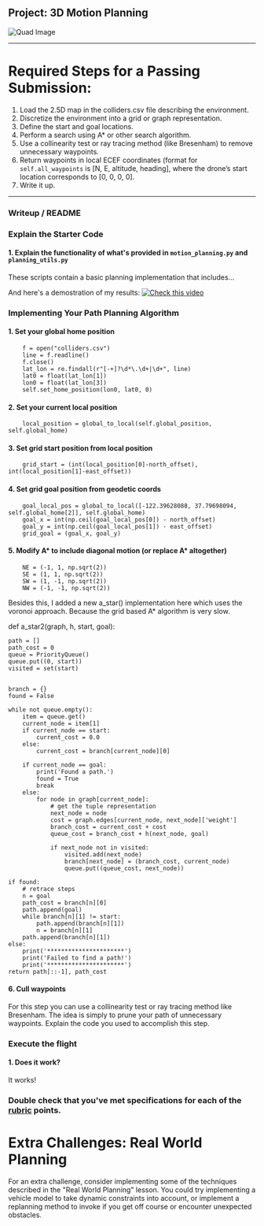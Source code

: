 ## Project: 3D Motion Planning
![Quad Image](./misc/enroute.png)

---


# Required Steps for a Passing Submission:
1. Load the 2.5D map in the colliders.csv file describing the environment.
2. Discretize the environment into a grid or graph representation.
3. Define the start and goal locations.
4. Perform a search using A* or other search algorithm.
5. Use a collinearity test or ray tracing method (like Bresenham) to remove unnecessary waypoints.
6. Return waypoints in local ECEF coordinates (format for `self.all_waypoints` is [N, E, altitude, heading], where the drone’s start location corresponds to [0, 0, 0, 0].
7. Write it up.

---
### Writeup / README


### Explain the Starter Code

#### 1. Explain the functionality of what's provided in `motion_planning.py` and `planning_utils.py`
These scripts contain a basic planning implementation that includes...

And here's a demostration of my results:
[![Check this video](http://img.youtube.com/vi/v=nLBZ6U3HlFw/0.jpg)](https://www.youtube.com/watch?v=nLBZ6U3HlFw)


### Implementing Your Path Planning Algorithm

#### 1. Set your global home position
        f = open("colliders.csv")
        line = f.readline()
        f.close()
        lat_lon = re.findall(r"[-+]?\d*\.\d+|\d+", line)
        lat0 = float(lat_lon[1])
        lon0 = float(lat_lon[3])
        self.set_home_position(lon0, lat0, 0)
        
#### 2. Set your current local position
        local_position = global_to_local(self.global_position, self.global_home)

#### 3. Set grid start position from local position
        grid_start = (int(local_position[0]-north_offset), int(local_position[1]-east_offset))

#### 4. Set grid goal position from geodetic coords
        goal_local_pos = global_to_local([-122.39628088, 37.79698094, self.global_home[2]], self.global_home)
        goal_x = int(np.ceil(goal_local_pos[0]) - north_offset)
        goal_y = int(np.ceil(goal_local_pos[1]) - east_offset) 		 
        grid_goal = (goal_x, goal_y)

#### 5. Modify A* to include diagonal motion (or replace A* altogether)
        NE = (-1, 1, np.sqrt(2))
        SE = (1, 1, np.sqrt(2))
        SW = (1, -1, np.sqrt(2))
        NW = (-1, -1, np.sqrt(2))

Besides this, I added a new a_star() implementation here which uses the voronoi approach. Because the grid based A* algorithm is very slow.

def a_star2(graph, h, start, goal):


    path = []
    path_cost = 0
    queue = PriorityQueue()
    queue.put((0, start))
    visited = set(start)


    branch = {}
    found = False
    
    while not queue.empty():
        item = queue.get()
        current_node = item[1]
        if current_node == start:
            current_cost = 0.0
        else:              
            current_cost = branch[current_node][0]
            
        if current_node == goal:        
            print('Found a path.')
            found = True
            break
        else:
            for node in graph[current_node]:
                # get the tuple representation
                next_node = node
                cost = graph.edges[current_node, next_node]['weight']
                branch_cost = current_cost + cost
                queue_cost = branch_cost + h(next_node, goal)
                
                if next_node not in visited:                
                    visited.add(next_node)               
                    branch[next_node] = (branch_cost, current_node)
                    queue.put((queue_cost, next_node))
             
    if found:
        # retrace steps
        n = goal
        path_cost = branch[n][0]
        path.append(goal)
        while branch[n][1] != start:
            path.append(branch[n][1])
            n = branch[n][1]
        path.append(branch[n][1])
    else:
        print('**********************')
        print('Failed to find a path!')
        print('**********************') 
    return path[::-1], path_cost
#### 6. Cull waypoints 
For this step you can use a collinearity test or ray tracing method like Bresenham. The idea is simply to prune your path of unnecessary waypoints. Explain the code you used to accomplish this step.



### Execute the flight
#### 1. Does it work?
It works!

### Double check that you've met specifications for each of the [rubric](https://review.udacity.com/#!/rubrics/1534/view) points.
  
# Extra Challenges: Real World Planning

For an extra challenge, consider implementing some of the techniques described in the "Real World Planning" lesson. You could try implementing a vehicle model to take dynamic constraints into account, or implement a replanning method to invoke if you get off course or encounter unexpected obstacles.


